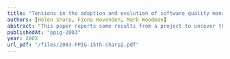 ```yaml
---
title: "Tensions in the adoption and evolution of software quality management systems"
authors: [Helen Sharp, Fiona Hovenden, Mark Woodman]
abstract: "This paper reports some results from a project to uncover the non-technical factors that affect the adoption and evolution of Software Quality Management Systems (referred to here as 'the quality effort'). The data which the paper discusses comes from interviews with people involved in the quality effort in four different companies. Our approach to data collection was to use semistructured interviews and to encourage interviewees to talk about their experiences of quality management in their own organisations. We analysed this data using discourse analysis, informed by ethnographic observation, and identified a number of themes, one of which was the tensions that exist between developers and the quality effort. In this paper, we present and discuss some data which illustrates the tensions we found."
publishedAt: "ppig-2003"
year: 2003
url_pdf: "/files/2003-PPIG-15th-sharp2.pdf"
---
```

